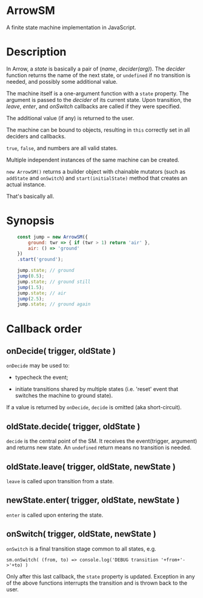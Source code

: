 # ArrowSM

A finite state machine implementation in JavaScript.

# Description

In Arrow, a *state* is basically a pair of (*name*, *decider(arg)*).
The *decider* function returns the name of the next state,
or `undefined` if no transition is needed,
and possibly some additional value.

The machine itself is a one-argument function with a `state` property.
The argument is passed to the *decider* of its current state.
Upon transition, the *leave*, *enter*, and *onSwitch* callbacks are called
if they were specified.

The additional value (if any) is returned to the user.

The machine can be bound to objects, resulting in `this` correctly set
in all deciders and callbacks.

`true`, `false`, and numbers are all valid states.

Multiple independent instances of the same machine can be created.

`new ArrowSM()` returns a builder object with chainable mutators
(such as `addState` and `onSwitch`)
and `start(initialState)` method that creates an actual instance.

That's basically all.

# Synopsis

```javascript
    const jump = new ArrowSM({
        ground: twr => { if (twr > 1) return 'air' },
        air: () => 'ground'
    })
    .start('ground');

    jump.state; // ground
    jump(0.5);
    jump.state; // ground still
    jump(1.5);
    jump.state; // air
    jump(2.5);
    jump.state; // ground again
```
# Callback order

## onDecide( trigger, oldState )

`onDecide` may be used to:

* typecheck the event;

* initiate transitions shared by multiple states
(i.e. 'reset' event that switches the machine to ground state).

If a value is returned by `onDecide`, `decide` is omitted (aka short-circuit).

## oldState.decide( trigger, oldState )

`decide` is the central point of the SM.
It receives the event(trigger, argument) and returns new state.
An `undefined` return means no transition is needed.

## oldState.leave( trigger, oldState, newState )

`leave` is called upon transition from a state.

## newState.enter( trigger, oldState, newState )

`enter` is called upon entering the state.

## onSwitch( trigger, oldState, newState )

`onSwitch` is a final transition stage common to all states, e.g.

    sm.onSwitch( (from, to) => console.log('DEBUG transition '+from+'->'+to) )

Only after this last callback, the `state` property is updated.
Exception in any of the above functions interrupts the transition
and is thrown back to the user.


